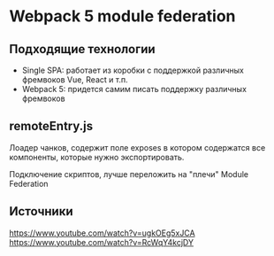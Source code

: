 # Webpack 5 module federation

## Подходящие технологии
- Single SPA: работает из коробки с поддержкой различных фремвоков Vue, React и т.п.
- Webpack 5: придется самим писать поддержку различных фремвоков

## remoteEntry.js
Лоадер чанков, содержит поле exposes в котором содержатся все компоненты, которые нужно экспортировать.

Подключение скриптов, лучше переложить на "плечи" Module Federation


## Источники
https://www.youtube.com/watch?v=ugkOEg5xJCA
https://www.youtube.com/watch?v=RcWqY4kcjDY
